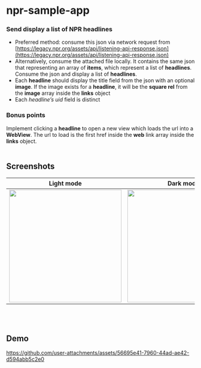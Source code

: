 # npr-sample-app

### Send display a list of NPR headlines
- Preferred method: consume this json via network request
  from [https://legacy.npr.org/assets/api/listening-api-response.json](https://legacy.npr.org/assets/api/listening-api-response.json)
- Alternatively, consume the attached file locally. It contains the same json that representing an
  array of **items**, which represent a list of **headlines**. Consume the json and display a list
  of **headlines**.
- Each **headline** should display the title field from the json with an optional **image**. If the
  image exists for a **headline**, it will be the **square rel** from the **image** array inside the
  **links** object
- Each _headline’s uid_ field is distinct

### Bonus points
Implement clicking a **headline** to open a new view which loads the url into a **WebView**. The url
to load is the first href inside the **web** link array inside the **links** object.
<br>
<br>

## Screenshots
| Light mode  | Dark mode |
| ------------| --------- |
| <img src="https://github.com/user-attachments/assets/3ca4af48-66b3-40e7-a6b9-997894f08203" width=300/> | <img src="https://github.com/user-attachments/assets/640b85fd-7df8-49c3-9964-6a1e7bda8b87" width=300/> |
<br>
<br>

## Demo
https://github.com/user-attachments/assets/56695e41-7960-44ad-ae42-d594abb5c2e0


